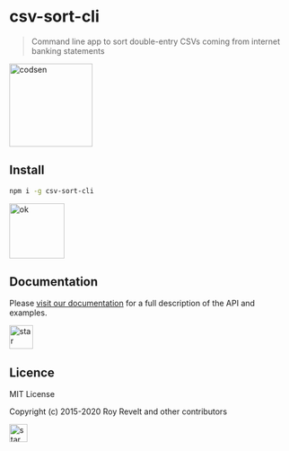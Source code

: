 # csv-sort-cli

> Command line app to sort double-entry CSVs coming from internet banking statements

<img src="https://codsen.com/images/png-codsen-1.png" width="148" alt="codsen" align="center">

## Install

```bash
npm i -g csv-sort-cli
```

<img src="https://codsen.com/images/png-codsen-ok.png" width="98" alt="ok" align="center">

## Documentation

Please [visit our documentation](https://codsen.com/os/csv-sort-cli/) for a full description of the API and examples.

<img src="https://codsen.com/images/png-codsen-star.png" width="42" alt="star" align="center">

## Licence

MIT License

Copyright (c) 2015-2020 Roy Revelt and other contributors

<img src="https://codsen.com/images/png-codsen-star-small.png" width="32" alt="star" align="center">
